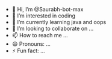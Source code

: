 - 👋 Hi, I’m @Saurabh-bot-max
- 👀 I’m interested in coding
- 🌱 I’m currently learning java and oops
- 💞️ I’m looking to collaborate on ...
- 📫 How to reach me ...
- 😄 Pronouns: ...
- ⚡ Fun fact: ...

<!---
Saurabh-bot-max/Saurabh-bot-max is a ✨ special ✨ repository because its `README.md` (this file) appears on your GitHub profile.
You can click the Preview link to take a look at your changes.
--->
